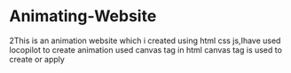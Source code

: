 # Animating-Website
2This is an animation website which i created using html css js,Ihave used locopilot to create animation used canvas tag in html 
canvas tag is used to create or apply 

